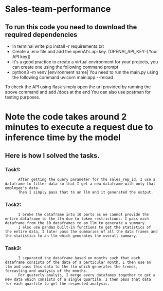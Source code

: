 # Sales-team-performance
## To run this code you need to download the required dependencies
- In terminal write pip install -r requirements.txt
- Create a .env file and add the openAI's api key. (OPENAI_API_KEY=[Your API key])
- It's a good practice to create a virtual environment for your projects, you can create one using the following command prompt
- python3 -m venv [environment name]
You need to run the main.py using the following command
uvicorn main:app --reload

To check the API using flask simply open the url provided by running the above command and add /docs at the end
You can also use postman for testing purposes.

# Note the code takes around 2 minutes to execute a request due to inference time by the model
## Here is how I solved the tasks.
### Task1:
          After getting the query parameter for the sales_rep_id, I use a dataframe to filter data so that I get a new dataframe with only that employee's data.
          Then I simply pass that to an llm and it generated the output.
### Task2: 
          I broke the dataframe into 10 parts as we cannot provide the entire dataframe to the llm due to token restrictions. I pass each dataframe from the 10 dataframes to an llm to generate a summary.
          I also use pandas built-in functions to get the statistics of the entire data, I later pass the summaries of all the data frames and the statistics to an llm which generates the overall summary.
### Task3:
          I separated the dataframe based on months such that each dataframe consists of the data of a particular month. I then use an llm and pass this data to the llm which generates the trends, forcasting and analysis of the months.
          For quaterly analyis, I merge every datafames together to get a new data which consists of a single quartile. I then pass that data for each quartile to get the respected analysis.
